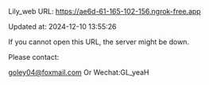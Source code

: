 Lily_web URL: https://ae6d-61-165-102-156.ngrok-free.app

Updated at: 2024-12-10 13:55:26

If you cannot open this URL, the server might be down.

Please contact: 

goley04@foxmail.com Or Wechat:GL_yeaH